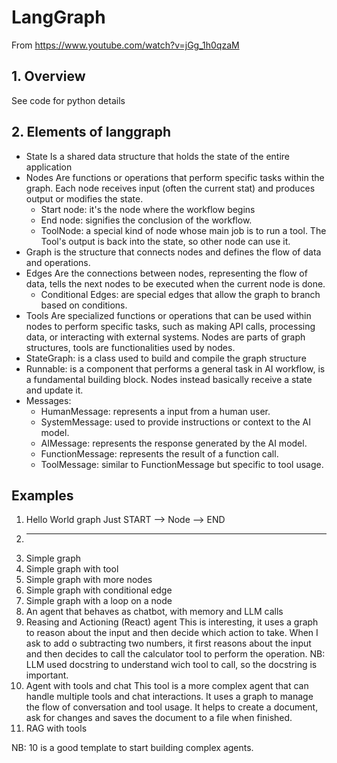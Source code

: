 # LangGraph

From https://www.youtube.com/watch?v=jGg_1h0qzaM

## 1. Overview
See code for python details

## 2. Elements of langgraph
* State 
Is a shared data structure that holds the state of the entire application
* Nodes 
Are functions or operations that perform specific tasks within the graph.
Each node receives input (often the current stat) and produces output or modifies the state.
  * Start node: it's the node where the workflow begins
  * End node: signifies the conclusion of the workflow.
  * ToolNode: a special kind of node whose main job is to run a tool. The Tool's output is back into the state, so other node can use it.
* Graph
is the structure that connects nodes and defines the flow of data and operations.
* Edges
Are the connections between nodes, representing the flow of data, tells the next nodes to be executed when the current node is done.
  * Conditional Edges: are special edges that allow the graph to branch based on conditions.
* Tools
Are specialized functions or operations that can be used within nodes to perform specific tasks, such as making API calls, processing data, or interacting with external systems.
Nodes are parts of graph structures, tools are functionalities used by nodes.
* StateGraph: is a class used to build and compile the graph structure
* Runnable: is a component that performs a general task in AI workflow, is a fundamental building block. Nodes instead basically receive a state and update it.
* Messages:
  * HumanMessage: represents a input from a human user.
  * SystemMessage: used to provide instructions or context to the AI model.
  * AIMessage: represents the response generated by the AI model.
  * FunctionMessage: represents the result of a function call.
  * ToolMessage: similar to FunctionMessage but specific to tool usage.

## Examples

1. Hello World graph
Just START --> Node --> END
2. ----
3. Simple graph
4. Simple graph with tool
5. Simple graph with more nodes
6. Simple graph with conditional edge
7. Simple graph with a loop on a node
8. An agent that behaves as chatbot, with memory and LLM calls
9. Reasing and Actioning (React) agent
This is interesting, it uses a graph to reason about the input and then decide which action to take. When I ask to add o subtracting two numbers, it first reasons about the input and then decides to call the calculator tool to perform the operation.
NB: LLM used docstring to understand wich tool to call, so the docstring is important.
10. Agent with tools and chat
This tool is a more complex agent that can handle multiple tools and chat interactions. It uses a graph to manage the flow of conversation and tool usage. It helps to create a document, ask for changes and saves the document to a file when finished.
11. RAG with tools

NB: 10 is a good template to start building complex agents.
